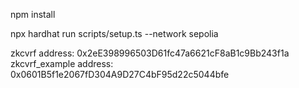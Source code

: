npm install

npx hardhat run scripts/setup.ts --network sepolia

zkcvrf address:  0x2eE398996503D61fc47a6621cF8aB1c9Bb243f1a
zkcvrf_example address: 0x0601B5f1e2067fD304A9D27C4bF95d22c5044bfe

